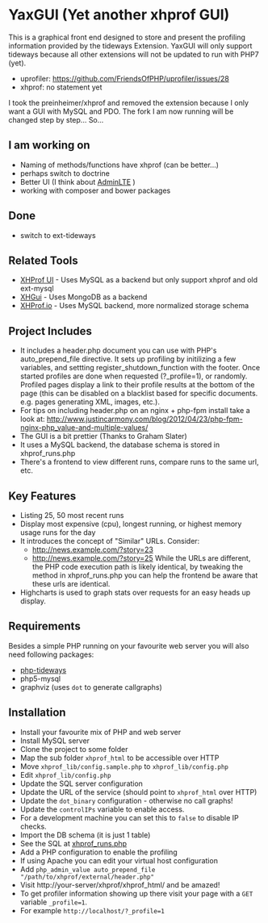 YaxGUI (Yet another xhprof GUI)
=========

This is a graphical front end designed to store and present the profiling information provided by the tideways Extension.
YaxGUI will only support tideways because all other extensions will not be updated to run with PHP7 (yet).

* uprofiler: https://github.com/FriendsOfPHP/uprofiler/issues/28
* xhprof: no statement yet

I took the preinheimer/xhprof and removed the extension because I only want a GUI with MySQL and PDO.
The fork I am now running will be changed step by step... So...

I am working on
-----------------

* Naming of methods/functions have xhprof (can be better...)
* perhaps switch to doctrine
* Better UI (I think about [AdminLTE](https://github.com/almasaeed2010/AdminLTE) )
* working with composer and bower packages

Done
----

* switch to ext-tideways

Related Tools
-------------

* [XHProf UI](https://github.com/preinheimer/xhprof) - Uses MySQL as a backend but only support xhprof and old ext-mysql
* [XHGui](https://github.com/perftools/xhgui) - Uses MongoDB as a backend
* [XHProf.io](http://xhprof.io/) - Uses MySQL backend, more normalized storage schema

Project Includes
----------------

* It includes a header.php document you can use with PHP's 
  auto\_prepend\_file directive. It sets up profiling by initilizing a few variables, and settting register_shutdown_function with the footer. Once started profiles are done 
  when requested (?\_profile=1), or randomly. Profiled pages display a link to 
  their profile results at the bottom of the page (this can be disabled on a 
  blacklist based for specific documents. e.g. pages generating XML, images, 
  etc.).
* For tips on including header.php on an nginx + php-fpm install take a look at: http://www.justincarmony.com/blog/2012/04/23/php-fpm-nginx-php_value-and-multiple-values/
* The GUI is a bit prettier (Thanks to Graham Slater)
* It uses a MySQL backend, the database schema is stored in xhprof\_runs.php 
* There's a frontend to view different runs, compare runs to the same url, etc.

Key Features
-------------

* Listing 25, 50 most recent runs
* Display most expensive (cpu), longest running, or highest memory usage runs 
  for the day
* It introduces the concept of "Similar" URLs. Consider:
  * http://news.example.com/?story=23
  * http://news.example.com/?story=25
  While the URLs are different, the PHP code execution path is likely identical,
  by tweaking the method in xhprof\_runs.php you can help the frontend be aware
  that these urls are identical.
* Highcharts is used to graph stats over requests for an 
  easy heads up display.

Requirements
------------

Besides a simple PHP running on your favourite web server you will also need following packages:

* [php-tideways](https://github.com/tideways/php-profiler-extension)
* php5-mysql
* graphviz (uses `dot` to generate callgraphs)

Installation
-------------

* Install your favourite mix of PHP and web server
* Install MySQL server
* Clone the project to some folder
* Map the sub folder `xhprof_html` to be accessible over HTTP
* Move `xhprof_lib/config.sample.php` to `xhprof_lib/config.php`
* Edit `xhprof_lib/config.php`
 * Update the SQL server configuration
 * Update the URL of the service (should point to `xhprof_html` over HTTP)
 * Update the `dot_binary` configuration - otherwise no call graphs!
 * Update the `controlIPs` variable to enable access.
  * For a development machine you can set this to `false` to disable IP checks.
* Import the DB schema (it is just 1 table)
 * See the SQL at [xhprof_runs.php](https://github.com/toomasr/xhprof/blob/master/xhprof_lib/utils/xhprof_runs.php#L109)
* Add a PHP configuration to enable the profiling
 * If using Apache you can edit your virtual host configuration
 * Add `php_admin_value auto_prepend_file "/path/to/xhprof/external/header.php"`
* Visit http://your-server/xhprof/xhprof_html/ and be amazed!
 * To get profiler information showing up there visit your page with a `GET` variable `_profile=1`.
 * For example `http://localhost/?_profile=1`
